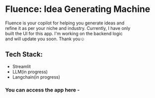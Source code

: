 # Fluence: Idea Generating Machine

Fluence is your copilot for helping you generate ideas and \
refine it as per your niche and industry. Currently, I have only \
built the UI for this app. I'm working on the backend logic \
and will update you soon. Thank you☺️

## Tech Stack:
- Streamlit
- LLM(in progress)
- Langchain(in progress)

### You can access the app here - 